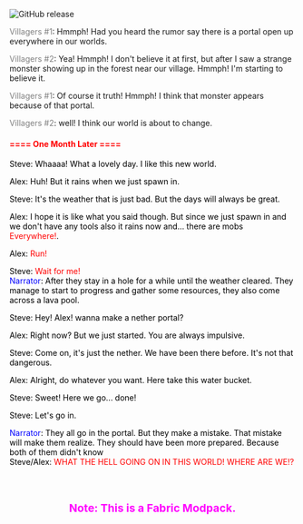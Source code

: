 ![GitHub release](https://img.shields.io/github/v/release/GoodDay360/Dont_Have_Name.svg)

<p><span style="color: #808080;">Villagers #1</span>: Hmmph! Had you heard the rumor say there is a portal open up everywhere in our worlds.&nbsp;&nbsp;</p>
<p><span style="color: #808080;">Villagers #2</span>: Yea!&nbsp;Hmmph! I don't believe it at first, but after I saw a strange monster showing up in the forest near our village.&nbsp;Hmmph! I'm starting to believe it.&nbsp;&nbsp;</p>
<p><span style="color: #808080;">Villagers #1</span>: Of course it truth! Hmmph! I think that monster appears because of that portal.&nbsp;&nbsp;</p>
<p><span style="color: #808080;">Villagers #2</span>: well! I think our world is about to change.&nbsp;&nbsp;</p>
<h4><span style="color: #ff0000;">==== One Month Later ====&nbsp;&nbsp;</span></h4>
<p><span style="color: #000000;">Steve: Whaaaa! What a lovely day. I like this new world.&nbsp;&nbsp;</span></p>
<p><span style="color: #000000;">Alex:&nbsp;Huh! But it rains when we just spawn in.&nbsp;&nbsp;</span></p>
<p><span style="color: #000000;">Steve:&nbsp;It's the weather that is just bad. But the days will always be great.&nbsp;&nbsp;</span></p>
<p><span style="color: #000000;">Alex: I hope it is like what you said though. But since we just spawn in and we don't have any tools also it rains now and... there are mobs <span style="color: #ff0000;">Everywhere!</span>.&nbsp;&nbsp;</span></p>
<p><span style="color: #000000;">Alex: <span style="color: #ff0000;">Run!&nbsp;&nbsp;</span></span></p>
<p><span style="color: #000000;">Steve: <span style="color: #ff0000;">Wait for me!&nbsp;&nbsp;</span></span><br /><span style="color: #000000;"><span style="color: #0000ff;">Narrator</span>: After they stay in a hole for a while until the weather cleared. They manage to start to progress and gather some resources, they also come across a lava pool.&nbsp;&nbsp;</span></p>
<p><span style="color: #000000;">Steve: Hey! Alex! wanna make a nether portal?&nbsp;&nbsp;</span></p>
<p><span style="color: #000000;">Alex: Right now? But we just started. You are always impulsive.&nbsp;&nbsp;</span></p>
<p><span style="color: #000000;">Steve: Come on, it's just the nether. We have been there before. It's not that dangerous.&nbsp;&nbsp;</span></p>
<p><span style="color: #000000;">Alex: Alright, do whatever you want. Here take this water bucket.&nbsp;&nbsp;</span></p>
<p><span style="color: #000000;">Steve: Sweet! Here we go... done!&nbsp;&nbsp;</span></p>
<p><span style="color: #000000;">Steve: Let's go in.&nbsp;&nbsp;</span></p>
<p><span style="color: #ff00ff;"><span style="color: #0000ff;">Narrator</span><span style="color: #000000;">:</span> <span style="color: #000000;">They all go in the portal. But they make a mistake. That mistake will make them realize. They should have been more prepared. Because both of them didn't know&nbsp;&nbsp;</span></span><br /><span style="color: #000000;">Steve/Alex</span>: <span style="color: #ff0000;">WHAT THE HELL GOING ON IN THIS WORLD! WHERE ARE WE!?</span></p>
<p>&nbsp;</p>
<h2 style="text-align: center;"><span style="font-size: 1.2rem;"><strong><span style="color: #ff00ff;">Note: This is a Fabric Modpack.</span></strong></span></h2>
